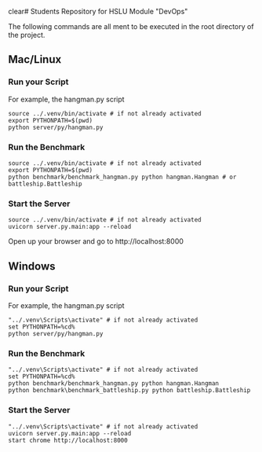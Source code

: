 clear# Students Repository for HSLU Module "DevOps"

The following commands are all ment to be executed in the root directory of the project.

## Mac/Linux
### Run your Script
For example, the hangman.py script
````
source ../.venv/bin/activate # if not already activated
export PYTHONPATH=$(pwd)
python server/py/hangman.py
````

### Run the Benchmark
````
source ../.venv/bin/activate # if not already activated
export PYTHONPATH=$(pwd)
python benchmark/benchmark_hangman.py python hangman.Hangman # or battleship.Battleship
````

### Start the Server
````
source ../.venv/bin/activate # if not already activated
uvicorn server.py.main:app --reload
````
Open up your browser and go to http://localhost:8000


## Windows
### Run your Script
For example, the hangman.py script
````
"../.venv\Scripts\activate" # if not already activated
set PYTHONPATH=%cd%
python server/py/hangman.py
````

### Run the Benchmark
````
"../.venv\Scripts\activate" # if not already activated
set PYTHONPATH=%cd%
python benchmark/benchmark_hangman.py python hangman.Hangman 
python benchmark\benchmark_battleship.py python battleship.Battleship
````

### Start the Server
````
"../.venv\Scripts\activate" # if not already activated
uvicorn server.py.main:app --reload
start chrome http://localhost:8000
````